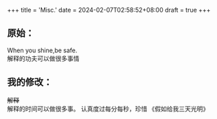 +++
title = 'Misc.'
date = 2024-02-07T02:58:52+08:00
draft = true
+++
## 原始：
When you shine,be safe.  
解释的功夫可以做很多事情  

## 我的修改：
~~解释~~  
解释的时间可以做很多事。
认真度过每分每秒，珍惜    《假如给我三天光明》